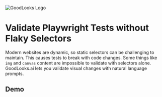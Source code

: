 ![GoodLooks Logo](https://github.com/dashcamio/goodlooks/assets/318295/feb1d637-f1b0-48a2-8fd7-d4b855ad93bd)

# Validate Playwright Tests without Flaky Selectors

Modern websites are dynamic, so static selectors can be challenging to maintain. This causes tests to break with code changes. 
Some things like `img` and `canvas` content are impossible to validate with selectors alone. GoodLooks.ai lets you validate visual changes with natural language prompts. 

## Demo

